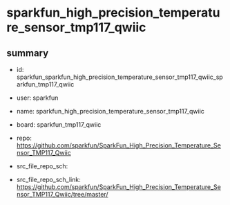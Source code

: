 # sparkfun_high_precision_temperature_sensor_tmp117_qwiic
 
## summary 
* id: sparkfun_sparkfun_high_precision_temperature_sensor_tmp117_qwiic_sparkfun_tmp117_qwiic
* user: sparkfun
* name: sparkfun_high_precision_temperature_sensor_tmp117_qwiic
* board: sparkfun_tmp117_qwiic
* repo: https://github.com/sparkfun/SparkFun_High_Precision_Temperature_Sensor_TMP117_Qwiic



* src_file_repo_sch: 
* src_file_repo_sch_link: https://github.com/sparkfun/SparkFun_High_Precision_Temperature_Sensor_TMP117_Qwiic/tree/master/






